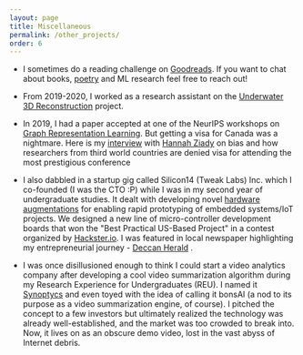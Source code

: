 ```yaml
---
layout: page
title: Miscellaneous
permalink: /other_projects/
order: 6
---
```



* I sometimes do a reading challenge on [Goodreads](https://www.goodreads.com/user/show/145296740-adarsh). If you want to chat about books, [poetry](https://adarshmj.substack.com) and ML research feel free to reach out!

* From 2019-2020, I worked as a research assistant on the [Underwater 3D Reconstruction](https://cevi.co.in/projects/sponsored/dst-dp) project.
  
* In 2019, I had a paper accepted at one of the NeurIPS workshops on [Graph Representation Learning](https://grlearning.github.io/papers/). But getting a visa for Canada was a nightmare. Here is my [interview](https://edition.cnn.com/2019/11/13/tech/ai-conference-african-academics/index.html) with [Hannah Ziady](https://x.com/hannaziady?s=20) on bias and how researchers from third world countries are denied visa for attending the most prestigious conference

* I also dabbled in a startup gig called Silicon14 (Tweak Labs) Inc. which I co-founded (I was the CTO :P) while I was in my second year of undergraduate studies. It dealt with developing novel [hardware augmentations](https://xlr8community.github.io/) for enabling rapid prototyping of embedded systems/IoT projects. We designed a new line of micro-controller development boards that won the "Best Practical US-Based Project" in a contest organized by [Hackster.io](https://www.hackster.io/adarshmj/accexlron-a-rapid-prototyping-board-5d86c3).
I was featured in local newspaper highlighting my entrepreneurial journey - [Deccan Herald](https://www.deccanherald.com/content/649025/city-youth-bring-tech-solutions.html) .

* I was once disillusioned enough to think I could start a video analytics company after developing a cool video summarization algorithm during my Research Experience for Undergraduates (REU). I named it [Synoptycs](https://synoptycs.github.io/index.html#header2-f) and even toyed with the idea of calling it bonsAI (a nod to its purpose as a video summarization engine, of course). I pitched the concept to a few investors but ultimately realized the technology was already well-established, and the market was too crowded to break into. Now, it lives on as an obscure demo video, lost in the vast abyss of Internet debris.
